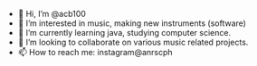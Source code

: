 - 👋 Hi, I’m @acb100
- 👀 I’m interested in music, making new instruments (software)
- 🌱 I’m currently learning java, studying computer science.
- 💞️ I’m looking to collaborate on various music related projects.
- 📫 How to reach me: instagram@anrscph

<!---
acb100/acb100 is a ✨ special ✨ repository because its `README.md` (this file) appears on your GitHub profile.
You can click the Preview link to take a look at your changes.
--->
